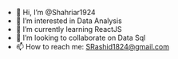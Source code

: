- 👋 Hi, I’m @Shahriar1924
- 👀 I’m interested in Data Analysis
- 🌱 I’m currently learning ReactJS
- 💞️ I’m looking to collaborate on Data Sql
- 📫 How to reach me: SRashid1824@gmail.com

<!---
Shahriar1924/Shahriar1924 is a ✨ special ✨ repository because its `README.md` (this file) appears on your GitHub profile.
You can click the Preview link to take a look at your changes.
--->
